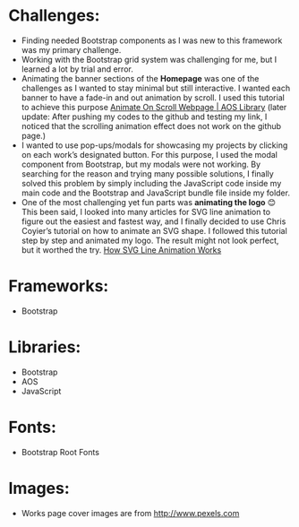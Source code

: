 # Challenges: 
- Finding needed Bootstrap components as I was new to this framework was my primary challenge. 
- Working with the Bootstrap grid system was challenging for me, but I learned a lot by trial and error. 
- Animating the banner sections of the **Homepage** was one of the challenges as I wanted to stay minimal but still interactive. I wanted each banner to have a fade-in and out animation by scroll. 
I used this tutorial to achieve this purpose [Animate On Scroll Webpage | AOS Library](https://www.youtube.com/watch?v=ptfUwPJbGlQ)
(later update: After pushing my codes to the github and testing my link, I noticed that the scrolling animation effect does not work on the github page.)
- I wanted to use pop-ups/modals for showcasing my projects by clicking on each work’s designated button. For this purpose, I used the modal component from Bootstrap, but my modals were not working. By searching for the reason and trying many possible solutions, I finally solved this problem by simply including the JavaScript code inside my main code and the Bootstrap and JavaScript bundle file inside my folder.
- One of the most challenging yet fun parts was **animating the logo** 😊
 This been said, I looked into many articles for SVG line animation to figure out the easiest and fastest way, and I finally decided to use Chris Coyier’s tutorial on how to animate an SVG shape. I followed this tutorial step by step and animated my logo. The result might not look perfect, but it worthed the try.
[How SVG Line Animation Works](https://css-tricks.com/svg-line-animation-works/)
# Frameworks:
- Bootstrap
# Libraries:
- Bootstrap
- AOS 
- JavaScript
# Fonts:
- Bootstrap Root Fonts
# Images:
- Works page cover images are from <http://www.pexels.com>
